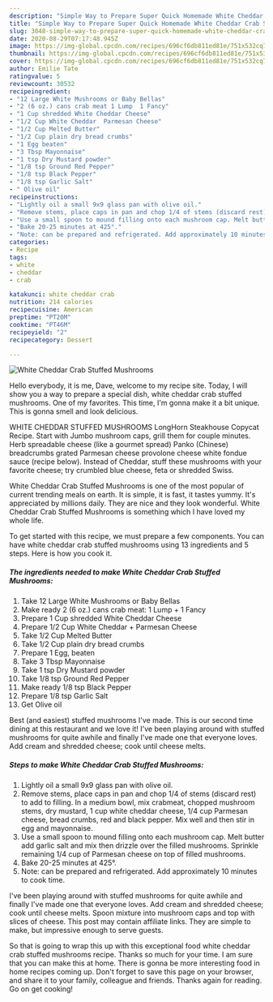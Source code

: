 ```yaml
---
description: "Simple Way to Prepare Super Quick Homemade White Cheddar Crab Stuffed Mushrooms"
title: "Simple Way to Prepare Super Quick Homemade White Cheddar Crab Stuffed Mushrooms"
slug: 3048-simple-way-to-prepare-super-quick-homemade-white-cheddar-crab-stuffed-mushrooms
date: 2020-08-29T07:17:48.945Z
image: https://img-global.cpcdn.com/recipes/696cf6db811ed81e/751x532cq70/white-cheddar-crab-stuffed-mushrooms-recipe-main-photo.jpg
thumbnail: https://img-global.cpcdn.com/recipes/696cf6db811ed81e/751x532cq70/white-cheddar-crab-stuffed-mushrooms-recipe-main-photo.jpg
cover: https://img-global.cpcdn.com/recipes/696cf6db811ed81e/751x532cq70/white-cheddar-crab-stuffed-mushrooms-recipe-main-photo.jpg
author: Emilie Tate
ratingvalue: 5
reviewcount: 30532
recipeingredient:
- "12 Large White Mushrooms or Baby Bellas"
- "2 (6 oz.) cans crab meat 1 Lump  1 Fancy"
- "1 Cup shredded White Cheddar Cheese"
- "1/2 Cup White Cheddar  Parmesan Cheese"
- "1/2 Cup Melted Butter"
- "1/2 Cup plain dry bread crumbs"
- "1 Egg beaten"
- "3 Tbsp Mayonnaise"
- "1 tsp Dry Mustard powder"
- "1/8 tsp Ground Red Pepper"
- "1/8 tsp Black Pepper"
- "1/8 tsp Garlic Salt"
- " Olive oil"
recipeinstructions:
- "Lightly oil a small 9x9 glass pan with olive oil."
- "Remove stems, place caps in pan and chop 1/4 of stems (discard rest) to add to filling. In a medium bowl, mix crabmeat, chopped mushroom stems, dry mustard, 1 cup white cheddar cheese, 1/4 cup Parmesan cheese, bread crumbs, red and black pepper. Mix well and then stir in egg and mayonnaise."
- "Use a small spoon to mound filling onto each mushroom cap. Melt butter add garlic salt and mix then drizzle over the filled mushrooms. Sprinkle remaining 1/4 cup of Parmesan cheese on top of filled mushrooms."
- "Bake 20-25 minutes at 425°."
- "Note: can be prepared and refrigerated. Add approximately 10 minutes to cook time."
categories:
- Recipe
tags:
- white
- cheddar
- crab

katakunci: white cheddar crab 
nutrition: 214 calories
recipecuisine: American
preptime: "PT20M"
cooktime: "PT46M"
recipeyield: "2"
recipecategory: Dessert

---
```



![White Cheddar Crab Stuffed Mushrooms](https://img-global.cpcdn.com/recipes/696cf6db811ed81e/751x532cq70/white-cheddar-crab-stuffed-mushrooms-recipe-main-photo.jpg)

Hello everybody, it is me, Dave, welcome to my recipe site. Today, I will show you a way to prepare a special dish, white cheddar crab stuffed mushrooms. One of my favorites. This time, I'm gonna make it a bit unique. This is gonna smell and look delicious.

WHITE CHEDDAR STUFFED MUSHROOMS LongHorn Steakhouse Copycat Recipe. Start with Jumbo mushroom caps, grill them for couple minutes. Herb spreadable cheese (like a gourmet spread) Panko (Chinese) breadcrumbs grated Parmesan cheese provolone cheese white fondue sauce (recipe below). Instead of Cheddar, stuff these mushrooms with your favorite cheese; try crumbled blue cheese, feta or shredded Swiss.

White Cheddar Crab Stuffed Mushrooms is one of the most popular of current trending meals on earth. It is simple, it is fast, it tastes yummy. It's appreciated by millions daily. They are nice and they look wonderful. White Cheddar Crab Stuffed Mushrooms is something which I have loved my whole life.


To get started with this recipe, we must prepare a few components. You can have white cheddar crab stuffed mushrooms using 13 ingredients and 5 steps. Here is how you cook it.

<!--inarticleads1-->

##### The ingredients needed to make White Cheddar Crab Stuffed Mushrooms:

1. Take 12 Large White Mushrooms or Baby Bellas
1. Make ready 2 (6 oz.) cans crab meat: 1 Lump + 1 Fancy
1. Prepare 1 Cup shredded White Cheddar Cheese
1. Prepare 1/2 Cup White Cheddar + Parmesan Cheese
1. Take 1/2 Cup Melted Butter
1. Take 1/2 Cup plain dry bread crumbs
1. Prepare 1 Egg, beaten
1. Take 3 Tbsp Mayonnaise
1. Take 1 tsp Dry Mustard powder
1. Take 1/8 tsp Ground Red Pepper
1. Make ready 1/8 tsp Black Pepper
1. Prepare 1/8 tsp Garlic Salt
1. Get  Olive oil


Best (and easiest) stuffed mushrooms I&#39;ve made. This is our second time dining at this restaurant and we love it! I&#39;ve been playing around with stuffed mushrooms for quite awhile and finally I&#39;ve made one that everyone loves. Add cream and shredded cheese; cook until cheese melts. 

<!--inarticleads2-->

##### Steps to make White Cheddar Crab Stuffed Mushrooms:

1. Lightly oil a small 9x9 glass pan with olive oil.
1. Remove stems, place caps in pan and chop 1/4 of stems (discard rest) to add to filling. In a medium bowl, mix crabmeat, chopped mushroom stems, dry mustard, 1 cup white cheddar cheese, 1/4 cup Parmesan cheese, bread crumbs, red and black pepper. Mix well and then stir in egg and mayonnaise.
1. Use a small spoon to mound filling onto each mushroom cap. Melt butter add garlic salt and mix then drizzle over the filled mushrooms. Sprinkle remaining 1/4 cup of Parmesan cheese on top of filled mushrooms.
1. Bake 20-25 minutes at 425°.
1. Note: can be prepared and refrigerated. Add approximately 10 minutes to cook time.


I&#39;ve been playing around with stuffed mushrooms for quite awhile and finally I&#39;ve made one that everyone loves. Add cream and shredded cheese; cook until cheese melts. Spoon mixture into mushroom caps and top with slices of cheese. This post may contain affiliate links. They are simple to make, but impressive enough to serve guests. 

So that is going to wrap this up with this exceptional food white cheddar crab stuffed mushrooms recipe. Thanks so much for your time. I am sure that you can make this at home. There is gonna be more interesting food in home recipes coming up. Don't forget to save this page on your browser, and share it to your family, colleague and friends. Thanks again for reading. Go on get cooking!

